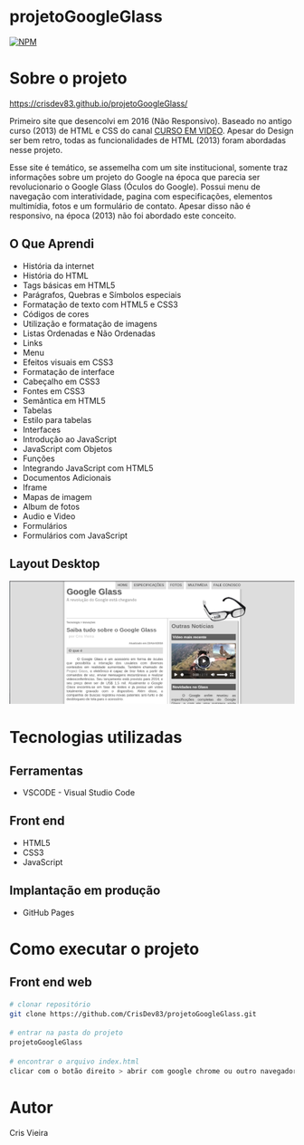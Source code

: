 # projetoGoogleGlass

[![NPM](https://img.shields.io/npm/l/react)](https://github.com/CrisDev83/projetoInfofilmes/blob/master/LICENCE) 

# Sobre o projeto

https://crisdev83.github.io/projetoGoogleGlass/

Primeiro site que desencolvi em 2016 (Não Responsivo). Baseado no antigo curso (2013) de HTML e CSS do canal [CURSO EM VIDEO](https://www.youtube.com/watch?v=epDCjksKMok&list=PLHz_AreHm4dlAnJ_jJtV29RFxnPHDuk9o). Apesar do Design ser bem retro, todas as funcionalidades de HTML (2013) foram abordadas nesse projeto. 

Esse site é temático, se assemelha com um site institucional, somente traz informações sobre um projeto do Google na época que parecia ser revolucionario o Google Glass (Óculos do Google). Possui menu de navegação com interatividade, pagina com especificações, elementos multimídia, fotos e um formulário de contato. Apesar disso não é responsivo, na época (2013) não foi abordado este conceito.

## O Que Aprendi

- História da internet
- História do HTML
- Tags básicas em HTML5
- Parágrafos, Quebras e Símbolos especiais
- Formatação de texto com HTML5 e CSS3
- Códigos de cores
- Utilização e formatação de imagens
- Listas Ordenadas e Não Ordenadas
- Links
- Menu
- Efeitos visuais em CSS3
- Formatação de interface
- Cabeçalho em CSS3
- Fontes em CSS3
- Semântica em HTML5
- Tabelas
- Estilo para tabelas
- Interfaces
- Introdução ao JavaScript
- JavaScript com Objetos
- Funções
- Integrando JavaScript com HTML5
- Documentos Adicionais
- Iframe
- Mapas de imagem
- Album de fotos
- Audio e Video
- Formulários
- Formulários com JavaScript


## Layout Desktop
![Web 1](https://github.com/CrisDev83/assets-projects/blob/master/googleglass.png)


# Tecnologias utilizadas
## Ferramentas 
- VSCODE - Visual Studio Code

## Front end
- HTML5
- CSS3
- JavaScript

## Implantação em produção
- GitHub Pages

# Como executar o projeto

## Front end web

```zsh
# clonar repositório
git clone https://github.com/CrisDev83/projetoGoogleGlass.git

# entrar na pasta do projeto
projetoGoogleGlass

# encontrar o arquivo index.html
clicar com o botão direito > abrir com google chrome ou outro navegador

```

# Autor

Cris Vieira


